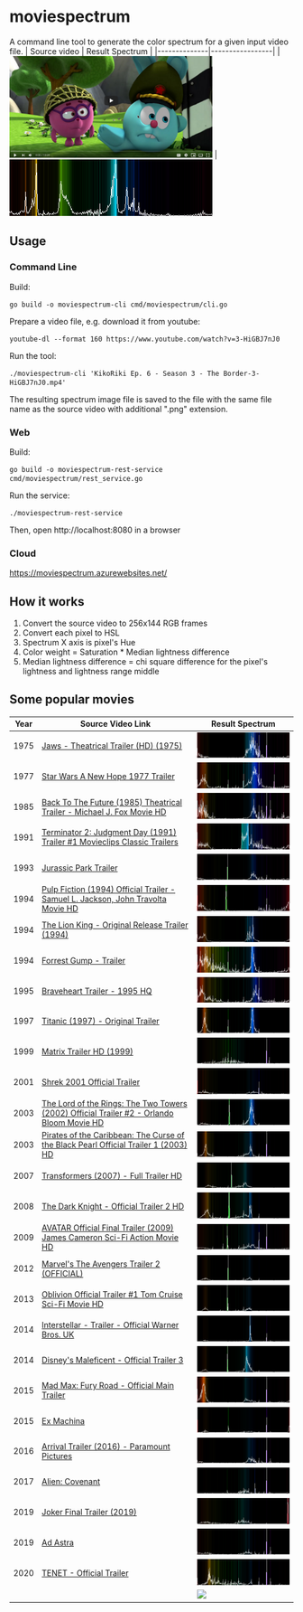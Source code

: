 # moviespectrum

A command line tool to generate the color spectrum for a given input video file.
| Source video | Result Spectrum |
|--------------|-----------------|
| <img src="examples/Screenshot_20201022_103659.png" width="360"/> | <img src="examples/KikoRiki%20Ep.%206%20-%20Season%203%20-%20The Border-3-HiGBJ7nJ0.mp4.png" width="360" />

## Usage

### Command Line

Build:
```
go build -o moviespectrum-cli cmd/moviespectrum/cli.go
```

Prepare a video file, e.g. download it from youtube:
```
youtube-dl --format 160 https://www.youtube.com/watch?v=3-HiGBJ7nJ0
```

Run the tool:
```
./moviespectrum-cli 'KikoRiki Ep. 6 - Season 3 - The Border-3-HiGBJ7nJ0.mp4'
```

The resulting spectrum image file is saved to the file with the same file name as the source video with additional 
".png" extension.

### Web 

Build:
```
go build -o moviespectrum-rest-service cmd/moviespectrum/rest_service.go
```

Run the service:
```
./moviespectrum-rest-service
```

Then, open http://localhost:8080 in a browser

### Cloud

https://moviespectrum.azurewebsites.net/

## How it works

1. Convert the source video to 256x144 RGB frames
2. Convert each pixel to HSL
3. Spectrum X axis is pixel's Hue
4. Color weight = Saturation * Median lightness difference
5. Median lightness difference = chi square difference for the pixel's lightness and lightness range middle 

## Some popular movies

| Year | Source Video Link | Result Spectrum |
|------|-------------------|-----------------|
| 1975 | [Jaws - Theatrical Trailer (HD) (1975)](https://www.youtube.com/watch?v=4pxkU9GVAoA) | <img src="examples/Jaws%20-%20Theatrical%20Trailer%20(HD)%20(1975)-4pxkU9GVAoA.mp4.png"/> |
| 1977 | [Star Wars A New Hope 1977 Trailer](https://www.youtube.com/watch?v=1g3_CFmnU7k) | <img src="examples/Star%20Wars%20A%20New%20Hope%201977%20Trailer-1g3_CFmnU7k.mp4.png"/> |
| 1985 | [Back To The Future (1985) Theatrical Trailer - Michael J. Fox Movie HD](https://www.youtube.com/watch?v=qvsgGtivCgs) | <img src="examples/Back%20To%20The%20Future%20(1985)%20Theatrical%20Trailer%20-%20Michael%20J.%20Fox%20Movie%20HD-qvsgGtivCgs.mp4.png"/> |
| 1991 | [Terminator 2: Judgment Day (1991) Trailer #1 Movieclips Classic Trailers](https://www.youtube.com/watch?v=CRRlbK5w8AE) | <img src="examples/Terminator%202%20-%20Judgment%20Day%20%281991%29%20Trailer%20%231%20_%20Movieclips%20Classic%20Trailers-CRRlbK5w8AE.mp4.png"/> |
| 1993 | [Jurassic Park Trailer](https://www.youtube.com/watch?v=lc0UehYemQA) | <img src="examples/Jurassic%20Park%20Trailer-lc0UehYemQA.mp4.png"/> |
| 1994 | [Pulp Fiction (1994) Official Trailer - Samuel L. Jackson, John Travolta Movie HD](https://www.youtube.com/watch?v=5ZAhzsi1ybM) | <img src="examples/Pulp%20Fiction%20%281994%29%20Official%20Trailer%20-%20Samuel%20L.%20Jackson%2C%20John%20Travolta%20Movie%20HD-5ZAhzsi1ybM.mp4.png"/> |
| 1994 | [The Lion King - Original Release Trailer (1994)](https://www.youtube.com/watch?v=hY7xBISLBIA) | <img src="examples/The%20Lion%20King%20-%20Original%20Release%20Trailer%20%281994%29-hY7xBISLBIA.mp4.png"/> |
| 1994 | [Forrest Gump - Trailer](https://www.youtube.com/watch?v=bLvqoHBptjg) | <img src="examples/Forrest%20Gump%20-%20Trailer-bLvqoHBptjg.mp4.png"/> |
| 1995 | [Braveheart Trailer - 1995 HQ](https://www.youtube.com/watch?v=1cnoM8EiGGU) | <img src="examples/Braveheart%20Trailer%20-%201995%20HQ-1cnoM8EiGGU.mp4.png"/> |
| 1997 | [Titanic (1997) - Original Trailer](https://www.youtube.com/watch?v=jUm88F3MEbQ) | <img src="examples/Titanic%20%281997%29%20-%20Original%20Trailer-jUm88F3MEbQ.mp4.png"/> |
| 1999 | [Matrix Trailer HD (1999)](https://www.youtube.com/watch?v=m8e-FF8MsqU) | <img src="examples/Matrix%20Trailer%20HD%20%281999%29-m8e-FF8MsqU.mp4.png"/> |
| 2001 | [Shrek 2001 Official Trailer](https://www.youtube.com/watch?v=ooJJX3R42WM) | <img src="examples/Shrek%202001%20Official%20Trailer-ooJJX3R42WM.mp4.png"/> |
| 2003 | [The Lord of the Rings: The Two Towers (2002) Official Trailer #2 - Orlando Bloom Movie HD](https://www.youtube.com/watch?v=LbfMDwc4azU) | <img src="examples/The%20Lord%20of%20the%20Rings%20-%20The%20Two%20Towers%20%282002%29%20Official%20Trailer%20%232%20-%20Orlando%20Bloom%20Movie%20HD-LbfMDwc4azU.mp4.png"/> |
| 2003 | [Pirates of the Caribbean: The Curse of the Black Pearl Official Trailer 1 (2003) HD](https://www.youtube.com/watch?v=naQr0uTrH_s) | <img src="examples/Pirates%20of%20the%20Caribbean%20-%20The%20Curse%20of%20the%20Black%20Pearl%20Official%20Trailer%201%20%282003%29%20HD-naQr0uTrH_s.mp4.png"/>
| 2007 | [Transformers (2007) - Full Trailer HD](https://www.youtube.com/watch?v=dxQxgAfNzyE) | <img src="examples/Transformers%20%282007%29%20-%20Full%20Trailer%20%5BHD%5D-dxQxgAfNzyE.mp4.png"/> |
| 2008 | [The Dark Knight - Official Trailer 2 HD](https://www.youtube.com/watch?v=TQfATDZY5Y4) | <img src="examples/The%20Dark%20Knight%20-%20Official%20Trailer%202%20%5BHD%5D-TQfATDZY5Y4.mp4.png"/> |
| 2009 | [AVATAR Official Final Trailer (2009) James Cameron Sci-Fi Action Movie HD](https://www.youtube.com/watch?v=6ziBFh3V1aM&t=9s) | <img src="examples/AVATAR%20Official%20Final%20Trailer%20%282009%29%20James%20Cameron%20Sci-Fi%20Action%20Movie%20HD-6ziBFh3V1aM.mp4.png"/> |
| 2012 | [Marvel's The Avengers Trailer 2 (OFFICIAL)](https://www.youtube.com/watch?v=hIR8Ar-Z4hw) | <img src="examples/Marvel%27s%20The%20Avengers%20Trailer%202%20%28OFFICIAL%29-hIR8Ar-Z4hw.mp4.png"/> |
| 2013 | [Oblivion Official Trailer #1 Tom Cruise Sci-Fi Movie HD](https://www.youtube.com/watch?v=XmIIgE7eSak) | <img src="examples/Oblivion%20Official%20Trailer%20%231%20Tom%20Cruise%20Sci-Fi%20Movie%20HD-XmIIgE7eSak.mp4.png"/> |
| 2014 | [Interstellar - Trailer - Official Warner Bros. UK](https://www.youtube.com/watch?v=zSWdZVtXT7E) | <img src="examples/Interstellar%20-%20Trailer%20-%20Official%20Warner%20Bros.%20UK-zSWdZVtXT7E.mp4.png"/> |
| 2014 | [Disney's Maleficent - Official Trailer 3](https://www.youtube.com/watch?v=w-XO4XiRop0) | <img src="examples/Disney%27s%20Maleficent%20-%20Official%20Trailer%203-w-XO4XiRop0.mp4.png"/> |
| 2015 | [Mad Max: Fury Road - Official Main Trailer](https://www.youtube.com/watch?v=hEJnMQG9ev8) | <img src="examples/Mad%20Max%20-%20Fury%20Road%20-%20Official%20Main%20Trailer%20%5BHD%5D-hEJnMQG9ev8.mp4.png"/> |
| 2015 | [Ex Machina](https://www.youtube.com/watch?v=bggUmgeMCdc) | <img src="examples/Ex%20Machina%20_%20Official%20Trailer%20HD%20_%20A24-bggUmgeMCdc.mp4.png"/> |
| 2016 | [Arrival Trailer (2016) - Paramount Pictures](https://www.youtube.com/watch?v=tFMo3UJ4B4g) | <img src="examples/Arrival%20Trailer%20%282016%29%20-%20Paramount%20Pictures-tFMo3UJ4B4g.mp4.png"/> |
| 2017 | [Alien: Covenant](https://www.youtube.com/watch?v=svnAD0TApb8) | <img src="examples/Alien%20-%20Covenant%20_%20Official%20Trailer%20%5BHD%5D%20_%2020th%20Century%20FOX-svnAD0TApb8.mp4.png"/> |
| 2019 | [Joker Final Trailer (2019)](https://www.youtube.com/watch?v=rgXplohCw5o) | <img src="examples/Joker%20Final%20Trailer%20%282019%29%20_%20Movieclips%20Trailers-rgXplohCw5o.mp4.png"/> |
| 2019 | [Ad Astra](https://www.youtube.com/watch?v=P6AaSMfXHbA) | <img src="examples/Ad%20Astra%20_%20Official%20Trailer%20%5BHD%5D%20_%2020th%20Century%20FOX-P6AaSMfXHbA.mp4.png"/> |
| 2020 | [TENET - Official Trailer](https://www.youtube.com/watch?v=LdOM0x0XDMo) | <img src="examples/TENET%20-%20Official%20Trailer-LdOM0x0XDMo.mp4.png"/> |
| | []() | <img src="examples/"/> |

